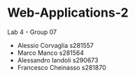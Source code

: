 # Web-Applications-2

Lab 4 - Group 07

* Alessio Corvaglia s281557
* Marco Manco s281564
* Alessandro Iandoli s290673
* Francesco Cheinasso s281870
